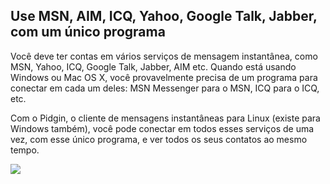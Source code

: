 <?php require("../../entete.php"); ?> <?php require("../../base.php"); ?>

<div id="corps">

<h2>﻿Use MSN, AIM, ICQ, Yahoo, Google Talk, Jabber, com um único programa</h2>

<p>Você deve ter contas em vários serviços de mensagem instantânea, como MSN, Yahoo, ICQ, Google Talk, Jabber, AIM etc. Quando está usando Windows ou Mac OS X, você provavelmente precisa de um programa para conectar em cada um deles: MSN Messenger para o MSN, ICQ para o ICQ, etc.</p>

<p>Com o Pidgin, o cliente de mensagens instantâneas para Linux (existe 
para 
Windows também), você pode conectar em todos esses serviços de uma vez, com esse único programa, e ver todos os seus contatos ao mesmo tempo.</p>


<img src="Images/gaim_im_services.png" />

</div>  

